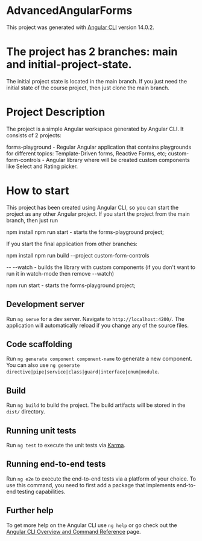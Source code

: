 # AdvancedAngularForms

This project was generated with [Angular CLI](https://github.com/angular/angular-cli) version 14.0.2.

# The project has 2 branches: main and initial-project-state.

The initial project state is located in the main branch.
If you just need the initial state of the course project, then just clone the main branch.

# Project Description
The project is a simple Angular workspace generated by Angular CLI. It consists of 2 projects:

forms-playground - Regular Angular application that contains playgrounds for different topics: Template-Driven forms, Reactive Forms, etc;
custom-form-controls - Angular library where will be created custom components like Select and Rating picker.

# How to start
This project has been created using Angular CLI, so you can start the project as any other Angular project.
If you start the project from the main branch, then just run

npm install
npm run start - starts the forms-playground project;

If you start the final application from other branches:

npm install
npm run build --project custom-form-controls

  -- --watch - builds the library with custom components (if you don't want to run it in watch-mode then remove --watch)

npm run start - starts the forms-playground project;

## Development server

Run `ng serve` for a dev server. Navigate to `http://localhost:4200/`. The application will automatically reload if you change any of the source files.

## Code scaffolding

Run `ng generate component component-name` to generate a new component. You can also use `ng generate directive|pipe|service|class|guard|interface|enum|module`.

## Build

Run `ng build` to build the project. The build artifacts will be stored in the `dist/` directory.

## Running unit tests

Run `ng test` to execute the unit tests via [Karma](https://karma-runner.github.io).

## Running end-to-end tests

Run `ng e2e` to execute the end-to-end tests via a platform of your choice. To use this command, you need to first add a package that implements end-to-end testing capabilities.

## Further help

To get more help on the Angular CLI use `ng help` or go check out the [Angular CLI Overview and Command Reference](https://angular.io/cli) page.
